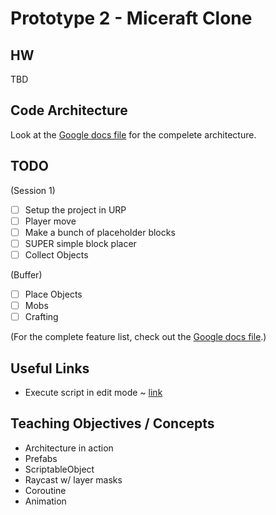# Prototype 2 - Miceraft Clone

## HW

TBD

## Code Architecture

Look at the [Google docs file](https://docs.google.com/document/d/1vaXe57uNUifuuDKu6_6PHGMRKBtjxhdzKvdM3FWPlM4/edit?usp=sharing) for the compelete architecture.

## TODO
(Session 1)

- [ ] Setup the project in URP
- [ ] Player move
- [ ] Make a bunch of placeholder blocks
- [ ] SUPER simple block placer
- [ ] Collect Objects

(Buffer)

- [ ] Place Objects
- [ ] Mobs
- [ ] Crafting

(For the complete feature list, check out the [Google docs file](https://docs.google.com/document/d/1vaXe57uNUifuuDKu6_6PHGMRKBtjxhdzKvdM3FWPlM4/edit?usp=sharing).)


## Useful Links

- Execute script in edit mode ~ [link](https://blog.theknightsofunity.com/executeineditmode-will-run-script-edit-mode/)

## Teaching Objectives / Concepts

- Architecture in action
- Prefabs
- ScriptableObject
- Raycast w/ layer masks
- Coroutine
- Animation
